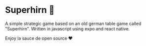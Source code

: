 # Superhirn 🧠
A simple strategic game based on an old german table game called "Superhirn". Written in javascript using expo and react native.

Enjoy la sauce de open source ❤️
